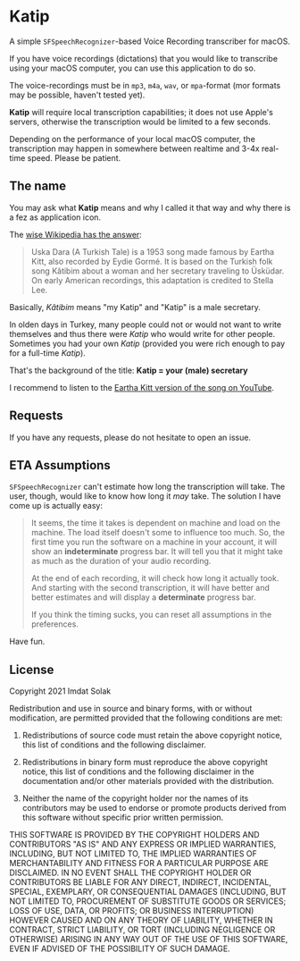 # Katip

A simple `SFSpeechRecognizer`-based Voice Recording transcriber for macOS.

If you have voice recordings (dictations) that you would like to transcribe using
your macOS computer, you can use this application to do so.

The voice-recordings must be in `mp3`, `m4a`, `wav`, or `mpa`-format (mor formats
may be possible, haven't tested yet).

**Katip** will require local transcription capabilities; it does not use Apple's
servers, otherwise the transcription would be limited to a few seconds.

Depending on the performance of your local macOS computer, the transcription may 
happen in somewhere between realtime and 3-4x real-time speed. Please be patient.

## The name

You may ask what **Katip** means and why I called it that way and why there is a
fez as application icon.

The [wise Wikipedia has the answer](https://en.wikipedia.org/wiki/Uska_Dara):

> Uska Dara (A Turkish Tale) is a 1953 song made famous by Eartha Kitt, 
> also recorded by Eydie Gormé. It is based on the Turkish folk song 
> Kâtibim about a woman and her secretary traveling to Üsküdar. On 
> early American recordings, this adaptation is credited to Stella Lee.

Basically, *Kâtibim* means "my Katip" and "Katip" is a male secretary. 

In olden days in Turkey, many people could not or would not want to write themselves
and thus there were *Katip* who would write for other people. Sometimes you had your
own *Katip* (provided you were rich enough to pay for a full-time *Katip*).

That's the background of the title: **Katip = your (male) secretary**

I recommend to listen to the [Eartha Kitt version of the song on YouTube](https://www.youtube.com/watch?v=sVXFDtC_gqk).

## Requests

If you have any requests, please do not hesitate to open an issue.

## ETA Assumptions
`SFSpeechRecognizer` can't estimate how long the transcription will take. The user, 
though, would like to know how long it *may* take. The solution I have come up is
actually easy:

> It seems, the time it takes is dependent on machine and load on the machine. 
> The load itself doesn't some to influence too much. So, the first time you 
> run the software on a machine in your account, it will show an **indeterminate** 
> progress bar. It will tell you that it might take as much as the duration of 
> your audio recording.
>
> At the end of each recording, it will check how long it actually took. And starting
> with the second transcription, it will have better and better estimates and will
> display a **determinate** progress bar.
>
> If you think the timing sucks, you can reset all assumptions in the preferences.

Have fun.

## License

Copyright 2021 Imdat Solak

Redistribution and use in source and binary forms, with or without modification, are 
permitted provided that the following conditions are met:

1. Redistributions of source code must retain the above copyright notice, this list 
   of conditions and the following disclaimer.

2. Redistributions in binary form must reproduce the above copyright notice, this 
   list of conditions and the following disclaimer in the documentation and/or other 
   materials provided with the distribution.

3. Neither the name of the copyright holder nor the names of its contributors may be 
   used to endorse or promote products derived from this software without specific 
   prior written permission.

THIS SOFTWARE IS PROVIDED BY THE COPYRIGHT HOLDERS AND CONTRIBUTORS "AS IS" AND ANY 
EXPRESS OR IMPLIED WARRANTIES, INCLUDING, BUT NOT LIMITED TO, THE IMPLIED WARRANTIES 
OF MERCHANTABILITY AND FITNESS FOR A PARTICULAR PURPOSE ARE DISCLAIMED. IN NO EVENT 
SHALL THE COPYRIGHT HOLDER OR CONTRIBUTORS BE LIABLE FOR ANY DIRECT, INDIRECT, 
INCIDENTAL, SPECIAL, EXEMPLARY, OR CONSEQUENTIAL DAMAGES (INCLUDING, BUT NOT LIMITED 
TO, PROCUREMENT OF SUBSTITUTE GOODS OR SERVICES; LOSS OF USE, DATA, OR PROFITS; OR 
BUSINESS INTERRUPTION) HOWEVER CAUSED AND ON ANY THEORY OF LIABILITY, WHETHER IN 
CONTRACT, STRICT LIABILITY, OR TORT (INCLUDING NEGLIGENCE OR OTHERWISE) ARISING IN 
ANY WAY OUT OF THE USE OF THIS SOFTWARE, EVEN IF ADVISED OF THE POSSIBILITY OF SUCH 
DAMAGE.
